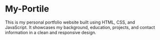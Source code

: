 # My-Portile
This is my personal portfolio website built using HTML, CSS, and JavaScript. It showcases my background, education, projects, and contact information in a clean and responsive design.
